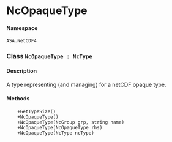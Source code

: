 # NcOpaqueType

#### Namespace
`ASA.NetCDF4`

### Class `NcOpaqueType : NcType`

#### Description
A type representing (and managing) for a netCDF opaque type.

#### Methods
        +GetTypeSize()
        +NcOpaqueType()
        +NcOpaqueType(NcGroup grp, string name)
        +NcOpaqueType(NcOpaqueType rhs)
        +NcOpaqueType(NcType ncType)

